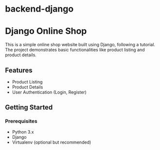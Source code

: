 # backend-django

# Django Online Shop

This is a simple online shop website built using Django, following a tutorial. The project demonstrates basic functionalities like product listing and product details.

## Features

- Product Listing
- Product Details
- User Authentication (Login, Register)

## Getting Started

### Prerequisites

- Python 3.x
- Django
- Virtualenv (optional but recommended)
